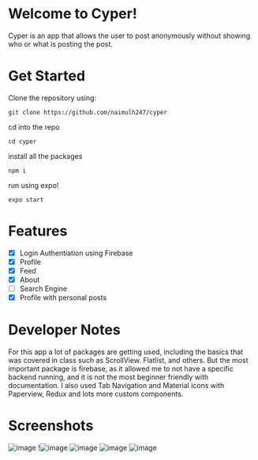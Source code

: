 # Welcome to Cyper!

Cyper is an app that allows the user to post anonymously without showing who or what is posting the post.


# Get Started

Clone the repository using:

    git clone https://github.com/naimulh247/cyper
  cd into the repo
  

    cd cyper
  install all the packages
  

    npm i

run using expo!

    expo start
# Features
 - [x] Login Authentiation using Firebase
 - [x] Profile
 - [x] Feed
 - [x] About
 - [ ] Search Engine
 - [x] Profile with personal posts

# Developer Notes
For this app a lot of packages are getting used, including the basics that was covered in class such as ScrollView. Flatlist, and others. But the most important package is firebase, as it allowed me to not have a specific backend running, and it is not the most beginner friendly with documentation. I also used Tab Navigation and Material icons with Paperview, Redux and lots more custom components.


# Screenshots
![image](https://github.com/naimulh247/cyper/blob/master/screenshots/1.png)
!![image](https://github.com/naimulh247/cyper/blob/master/screenshots/2.png)
![image](https://github.com/naimulh247/cyper/blob/master/screenshots/3.png)
![image](https://github.com/naimulh247/cyper/blob/master/screenshots/4.png)
![image](https://github.com/naimulh247/cyper/blob/master/screenshots/5.png)
